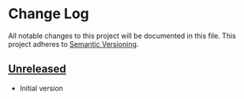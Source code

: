 # Change Log
All notable changes to this project will be documented in this file.
This project adheres to [Semantic Versioning](http://semver.org/).

## [Unreleased]
- Initial version


[Unreleased]: https://github.com/smartive/generator-giuseppe/compare/v1.0.0...master
[1.0.0]: https://github.com/smartive/generator-giuseppe/tree/v1.0.0
